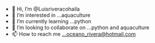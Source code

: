 - 👋 Hi, I’m @Luisriveracohaila
- 👀 I’m interested in ...aquaculture
- 🌱 I’m currently learning ...python
- 💞️ I’m looking to collaborate on ...python and aquaculture
- 📫 How to reach me ...oceano_rivera@hotmail.com

<!---
Luisriveracohaila/Luisriveracohaila is a ✨ special ✨ repository because its `README.md` (this file) appears on your GitHub profile.
You can click the Preview link to take a look at your changes.
--->
